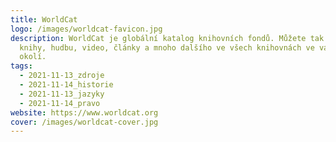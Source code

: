 ```yaml
---
title: WorldCat
logo: /images/worldcat-favicon.jpg
description: WorldCat je globální katalog knihovních fondů. Můžete tak hledat
  knihy, hudbu, video, články a mnoho dalšího ve všech knihovnách ve vašem
  okolí.
tags:
  - 2021-11-13_zdroje
  - 2021-11-14_historie
  - 2021-11-13_jazyky
  - 2021-11-14_pravo
website: https://www.worldcat.org
cover: /images/worldcat-cover.jpg
---
```

